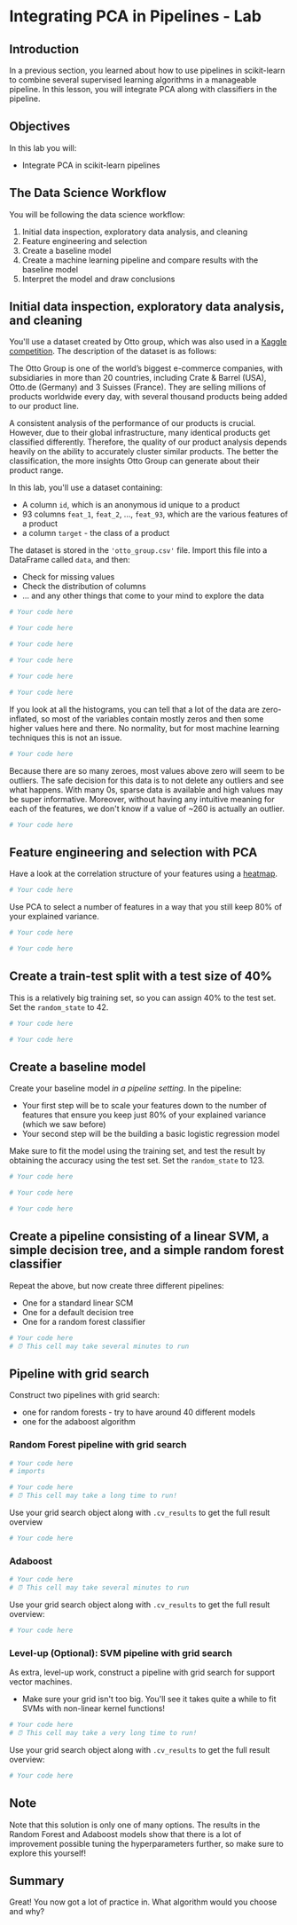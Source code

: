 
# Integrating PCA in Pipelines - Lab

## Introduction

In a previous section, you learned about how to use pipelines in scikit-learn to combine several supervised learning algorithms in a manageable pipeline. In this lesson, you will integrate PCA along with classifiers in the pipeline. 

## Objectives

In this lab you will: 

- Integrate PCA in scikit-learn pipelines 

## The Data Science Workflow

You will be following the data science workflow:

1. Initial data inspection, exploratory data analysis, and cleaning
2. Feature engineering and selection
3. Create a baseline model
4. Create a machine learning pipeline and compare results with the baseline model
5. Interpret the model and draw conclusions

##  Initial data inspection, exploratory data analysis, and cleaning

You'll use a dataset created by Otto group, which was also used in a [Kaggle competition](https://www.kaggle.com/c/otto-group-product-classification-challenge/data). The description of the dataset is as follows:

The Otto Group is one of the world’s biggest e-commerce companies, with subsidiaries in more than 20 countries, including Crate & Barrel (USA), Otto.de (Germany) and 3 Suisses (France). They are selling millions of products worldwide every day, with several thousand products being added to our product line.

A consistent analysis of the performance of our products is crucial. However, due to their global infrastructure, many identical products get classified differently. Therefore, the quality of our product analysis depends heavily on the ability to accurately cluster similar products. The better the classification, the more insights Otto Group can generate about their product range.

In this lab, you'll use a dataset containing:
- A column `id`, which is an anonymous id unique to a product
- 93 columns `feat_1`, `feat_2`, ..., `feat_93`, which are the various features of a product
- a column `target` - the class of a product



The dataset is stored in the `'otto_group.csv'` file. Import this file into a DataFrame called `data`, and then: 

- Check for missing values 
- Check the distribution of columns 
- ... and any other things that come to your mind to explore the data 


```python
# Your code here
```


```python
# Your code here
```


```python
# Your code here
```


```python
# Your code here
```


```python
# Your code here
```


```python
# Your code here
```

If you look at all the histograms, you can tell that a lot of the data are zero-inflated, so most of the variables contain mostly zeros and then some higher values here and there. No normality, but for most machine learning techniques this is not an issue. 


```python
# Your code here
```

Because there are so many zeroes, most values above zero will seem to be outliers. The safe decision for this data is to not delete any outliers and see what happens. With many 0s, sparse data is available and high values may be super informative. Moreover, without having any intuitive meaning for each of the features, we don't know if a value of ~260 is actually an outlier.


```python
# Your code here
```

## Feature engineering and selection with PCA

Have a look at the correlation structure of your features using a [heatmap](https://seaborn.pydata.org/generated/seaborn.heatmap.html).


```python
# Your code here
```

Use PCA to select a number of features in a way that you still keep 80% of your explained variance.


```python
# Your code here
```


```python
# Your code here
```

## Create a train-test split with a test size of 40%

This is a relatively big training set, so you can assign 40% to the test set. Set the `random_state` to 42. 


```python
# Your code here
```


```python
# Your code here
```

## Create a baseline model

Create your baseline model *in a pipeline setting*. In the pipeline: 

- Your first step will be to scale your features down to the number of features that ensure you keep just 80% of your explained variance (which we saw before)
- Your second step will be the building a basic logistic regression model 

Make sure to fit the model using the training set, and test the result by obtaining the accuracy using the test set. Set the `random_state` to 123. 


```python
# Your code here
```


```python
# Your code here
```


```python
# Your code here
```

## Create a pipeline consisting of a linear SVM, a simple decision tree, and a simple random forest classifier

Repeat the above, but now create three different pipelines:
- One for a standard linear SCM
- One for a default decision tree
- One for a random forest classifier


```python
# Your code here
# ⏰ This cell may take several minutes to run
```

## Pipeline with grid search

Construct two pipelines with grid search:
- one for random forests - try to have around 40 different models
- one for the adaboost algorithm 

### Random Forest pipeline with grid search


```python
# Your code here 
# imports
```


```python
# Your code here
# ⏰ This cell may take a long time to run!

```

Use your grid search object along with `.cv_results` to get the full result overview


```python
# Your code here 
```

### Adaboost


```python
# Your code here
# ⏰ This cell may take several minutes to run
```

Use your grid search object along with `.cv_results` to get the full result overview: 


```python
# Your code here 
```

### Level-up (Optional): SVM pipeline with grid search 

As extra, level-up work, construct a pipeline with grid search for support vector machines. 
* Make sure your grid isn't too big. You'll see it takes quite a while to fit SVMs with non-linear kernel functions!


```python
# Your code here
# ⏰ This cell may take a very long time to run!
```

Use your grid search object along with `.cv_results` to get the full result overview: 


```python
# Your code here 
```

## Note

Note that this solution is only one of many options. The results in the Random Forest and Adaboost models show that there is a lot of improvement possible tuning the hyperparameters further, so make sure to explore this yourself!

## Summary 

Great! You now got a lot of practice in. What algorithm would you choose and why?
